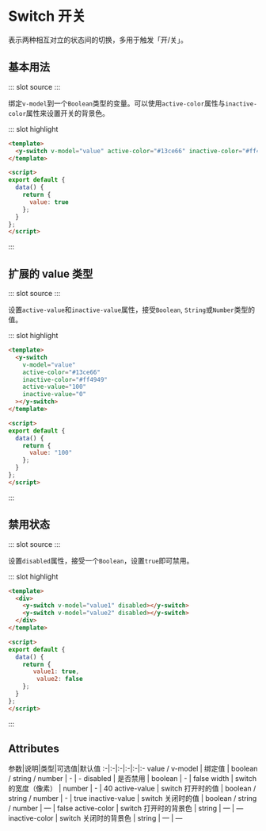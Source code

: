 # Switch 开关
表示两种相互对立的状态间的切换，多用于触发「开/关」。

## 基本用法

<demo-block>
::: slot source
<switch-test1></switch-test1>
:::

绑定`v-model`到一个`Boolean`类型的变量。可以使用`active-color`属性与`inactive-color`属性来设置开关的背景色。


::: slot highlight
```html
<template>
  <y-switch v-model="value" active-color="#13ce66" inactive-color="#ff4949"></y-switch>
</template>

<script>
export default {
  data() {
    return {
      value: true
    };
  }
};
</script>

```
:::
</demo-block>

## 扩展的 value 类型

<demo-block>
::: slot source
<switch-test2></switch-test2>
:::

设置`active-value`和`inactive-value`属性，接受`Boolean`, `String`或`Number`类型的值。


::: slot highlight
```html
<template>
  <y-switch
    v-model="value"
    active-color="#13ce66"
    inactive-color="#ff4949"
    active-value="100"
    inactive-value="0"
  ></y-switch>
</template>

<script>
export default {
  data() {
    return {
      value: "100"
    };
  }
};
</script>
```
:::
</demo-block>

## 禁用状态

<demo-block>
::: slot source
<switch-test3></switch-test3>
:::

设置`disabled`属性，接受一个`Boolean`，设置`true`即可禁用。


::: slot highlight
```html
<template>
  <div>
    <y-switch v-model="value1" disabled></y-switch>
    <y-switch v-model="value2" disabled></y-switch>
  </div>
</template>

<script>
export default {
  data() {
    return {
       value1: true,
        value2: false
    };
  }
};
</script>
```
:::
</demo-block>

## Attributes
参数|说明|类型|可选值|默认值
:-|:-|:-|:-|:-|:-
value / v-model | 绑定值 | boolean / string / number | - | -
disabled | 是否禁用 | boolean | - | false
width | switch 的宽度（像素） | number | - | 40
active-value | switch 打开时的值 | boolean / string / number | - | true
inactive-value | switch 关闭时的值 | boolean / string / number | — | false
active-color | switch 打开时的背景色 | string | — | —
inactive-color | switch 关闭时的背景色 | string | — | —